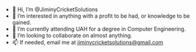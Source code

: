 - 👋 Hi, I’m @JiminyCricketSolutions
- 👀 I’m interested in anything with a profit to be had, or knowledge to be gained.
- 🌱 I’m currently attending UAH for a degree in Computer Engineering.
- 💞️ I’m looking to collaborate on almost anything.
- 📫 If needed, email me at jiminycricketsolutions@gmail.com

<!---
JiminyCricketSolutions/JiminyCricketSolutions is a ✨ special ✨ repository because its `README.md` (this file) appears on your GitHub profile.
You can click the Preview link to take a look at your changes.
--->
